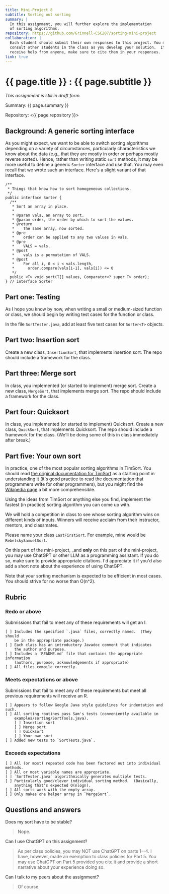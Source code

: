 ```yaml
---
title: Mini-Project 8
subtitle: Sorting out sorting
summary: |
  In this assignment, you will further explore the implementation 
  of sorting algorithms.
repository: https://github.com/Grinnell-CSC207/sorting-mini-project
collaboration: |
  Each student should submit their own responses to this project. You may
  consult other students in the class as you develop your solution.  If you
  receive help from anyone, make sure to cite them in your responses. 
link: true
---
```

# {{ page.title }} : {{ page.subtitle }}

_This assignment is still in draft form._

Summary: {{ page.summary }}

Repository: <{{ page.repository }}>

## Background: A generic sorting interface

As you might expect, we want to be able to switch sorting algorithms depending on a variety of circumstances, particularly characteristics we know about the data (e.g., that they are mostly in order or perhaps mostly reverse sorted).  Hence, rather than writing static `sort` methods, it may be more useful to define a generic `Sorter` interface and use that.  You may even recall that we wrote such an interface.  Here's a slight variant of that interface.

```
/**
 * Things that know how to sort homogeneous collections.
 */
public interface Sorter {
  /**
   * Sort an array in place.
   *
   * @param vals, an array to sort.
   * @param order, the order by which to sort the values.
   * @return
   *    The same array, now sorted.
   * @pre
   *    order can be applied to any two values in vals.
   * @pre
   *    VALS = vals.
   * @post
   *    vals is a permutation of VALS.
   * @post
   *    For all i, 0 < i < vals.length,
   *      order.compare(vals[i-1], vals[i]) <= 0
   */
  public <T> void sort(T[] values, Comparator<? super T> order);
} // interface Sorter
```

## Part one: Testing

As I hope you know by now, when writing a small or medium-sized function or class, we should begin by writing test cases for the function or class.

In the file `SortTester.java`, add at least five test cases for `Sorter<T>` objects.

## Part two: Insertion sort

Create a new class, `InsertionSort`, that implements insertion sort.  The repo should include a framework for the class.

## Part three: Merge sort

In class, you implemented (or started to implement) merge sort.  Create a new class, `MergeSort`, that implements merge sort.  The repo should include a framework for the class.

## Part four: Quicksort

In class, you implemented (or started to implement) Quicksort.  Create a new class, `QuickSort`, that implements Quicksort.  The repo should include a framework for the class. (We'll be doing some of this in class immediately after break.)

## Part five: Your own sort

In practice, one of the most popular sorting algorithms in TimSort.  You should read [the original documentation for TimSort](https://github.com/python/cpython/blob/main/Objects/listsort.txt) as a starting point in understanding it (it's good practice to read the documentation that programmers write for other programmers), but you might find the [Wikipedia page](https://en.wikipedia.org/wiki/Timsort) a bit more comprehensible.

Using the ideas from TimSort or anything else you find, implement the fastest (in practice) sorting algorithm you can come up with.

We will hold a competition in class to see whose sorting algorithm wins on different kinds of inputs.  Winners will receive acclaim from their instructor, mentors, and classmates.

Please name your class `LastFirstSort`.  For example, mine would be `RebelskySamuelSort`.

On this part of the mini-project, _and **only** on this part of the mini-project, you may use ChatGPT or other LLM as a programming assistant.  If you do so, make sure to provide appropriate citations.  I'd appreciate it if you'd also add a short note about the experience of using ChatGPT.

Note that your sorting mechanism is expected to be efficient in most cases. You should strive for no worse than O(n^2).

## Rubric

### Redo or above

Submissions that fail to meet any of these requirements will get an I.

```
[ ] Includes the specified `.java` files, correctly named.  (They should
    be in the appropriate package.)
[ ] Each class has an introductory Javadoc comment that indicates
    the author and purpose. 
[ ] Includes a `README.md` file that contains the appropriate information 
    (authors, purpose, acknowledgements if appropriate)
[ ] All files compile correctly.
```

### Meets expectations or above

Submissions that fail to meet any of these requirements but meet all
previous requirements will receive an R.

```
[ ] Appears to follow Google Java style guidelines for indentation and such.
[ ] All sorting routines pass Sam's tests (conveniently available in
    examples/sorting/SortTools.java).
    [ ] Insertion sort
    [ ] Merge sort
    [ ] Quicksort
    [ ] Your own sort
[ ] Added new tests to `SortTests.java`.
```

### Exceeds expectations

```
[ ] All (or most) repeated code has been factored out into individual methods.
[ ] All or most variable names are appropriate.
[ ] `SortTester.java` algorithmically generates multiple tests.
[ ] Particularly good/clever individual sorting method.  (Basically,
    anything that's expected O(nlogn).
[ ] All sorts work with the empty array.
[ ] Only makes one helper array in `MergeSort`.
```

## Questions and answers

Does my sort have to be stable?

> Nope.

Can I use ChatGPT on this assignment?

> As per class policies, you may NOT use ChatGPT on parts 1--4.  I have,
  however, made an exemption to class policies for Part 5.  You may
  use ChatGPT on Part 5 provided you cite it and provide a short 
  narrative about your experience doing so.

Can I talk to my peers about the assignment?

> Of course.
